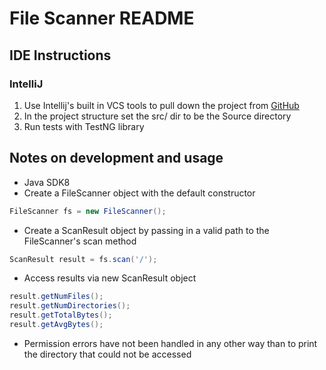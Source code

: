 # File Scanner README

## IDE Instructions
### IntelliJ
1. Use Intellij's built in VCS tools to pull down the project from [GitHub](https://github.com/howard-roark/mcguire_code42_java_dev.git)
1. In the project structure set the src/ dir to be the Source directory
1. Run tests with TestNG library

## Notes on development and usage
- Java SDK8
- Create a FileScanner object with the default constructor
```java
FileScanner fs = new FileScanner();
```
- Create a ScanResult object by passing in a valid path to the FileScanner's scan method
```java
ScanResult result = fs.scan('/');
```
- Access results via new ScanResult object
```java
result.getNumFiles();
result.getNumDirectories();
result.getTotalBytes();
result.getAvgBytes();
```
- Permission errors have not been handled in any other way than to print the directory that could not be accessed
